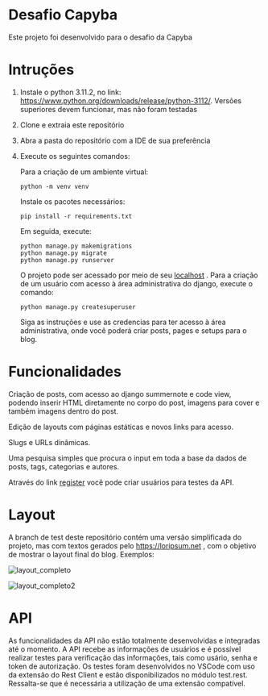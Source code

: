 # Desafio Capyba

  Este projeto foi desenvolvido para o desafio da Capyba

# Intruções

  1. Instale o python 3.11.2, no link: https://www.python.org/downloads/release/python-3112/. Versões superiores devem funcionar, mas não foram testadas
  2. Clone e extraia este repositório
  3. Abra a pasta do repositório com a IDE de sua preferência
  4. Execute os seguintes comandos:
     
     Para a criação de um ambiente virtual:
     ```
     python -m venv venv
     ```

     Instale os pacotes necessários:
     ```
     pip install -r requirements.txt
     ```

     Em seguida, execute:
     ```
     python manage.py makemigrations
     python manage.py migrate
     python manage.py runserver
     ```
     O projeto pode ser acessado por meio de seu [localhost](http://127.0.0.1:8000) .
     Para a criação de um usuário com acesso à área administrativa do django, execute o comando:
     ```
     python manage.py createsuperuser
     ```
     Siga as instruções e use as credencias para ter acesso à área administrativa, onde você poderá criar posts, pages e setups para o blog.

# Funcionalidades

  Criação de posts, com acesso ao django summernote e code view, podendo inserir HTML diretamente no corpo do post, imagens para cover
  e também imagens dentro do post.
  
  Edição de layouts com páginas estáticas e novos links para acesso.
  
  Slugs e URLs dinâmicas.
  
  Uma pesquisa simples que procura o input em toda a base da dados de posts, tags, categorias e autores.

  Através do link [register](http://127.0.0.1:8000/register/) você pode criar usuários para testes da API.

# Layout

  A branch de test deste repositório contém uma versão simplificada do projeto, mas com textos gerados pelo https://loripsum.net , 
  com o objetivo de mostrar o layout final do blog. Exemplos: 
  
  ![layout_completo](https://github.com/tiagordds/desafio_capyba/assets/132831208/cba48dc8-6f6f-42a6-b88a-4510417d44a1)

  ![layout_completo2](https://github.com/tiagordds/desafio_capyba/assets/132831208/65c761e0-7e31-42f2-aeb1-5160cc3458ca)

# API

  As funcionalidades da API não estão totalmente desenvolvidas e integradas até o momento. A API recebe as informações de usuários 
  e é possível realizar testes para verificação das informações, tais como usário, senha e token de autorização. Os testes foram desenvolvidos
  no VSCode com uso da extensão do Rest Client e estão disponibilizados no módulo test.rest. Ressalta-se que é necessária a utilização
  de uma extensão compatível.
 
  


  
  
